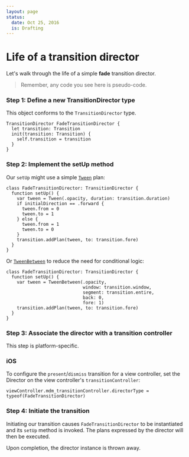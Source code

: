 ```yaml
---
layout: page
status:
  date: Oct 25, 2016
  is: Drafting
---
```


# Life of a transition director

Let's walk through the life of a simple **fade** transition director.

> Remember, any code you see here is pseudo-code.

### Step 1: Define a new TransitionDirector type

This object conforms to the `TransitionDirector` type.

```
TransitionDirector FadeTransitionDirector {
  let transition: Transition
  init(transition: Transition) {
    self.transition = transition
  }
}
```

### Step 2: Implement the setUp method

Our `setUp` might use a simple [`Tween`](https://material-motion.gitbooks.io/material-motion-starmap/content/specifications/plans/Tween.html) plan:

```
class FadeTransitionDirector: TransitionDirector {
  function setUp() {
    var tween = Tween(.opacity, duration: transition.duration)
    if initialDirection == .forward {
      tween.from = 0
      tween.to = 1
    } else {
      tween.from = 1
      tween.to = 0
    }
    transition.addPlan(tween, to: transition.fore)
  }
}
```

Or [`TweenBetween`](https://material-motion.gitbooks.io/material-motion-starmap/content/specifications/plans/TweenBetween.html) to reduce the need for conditional logic:

```
class FadeTransitionDirector: TransitionDirector {
  function setUp() {
    var tween = TweenBetween(.opacity,
                             window: transition.window,
                             segment: transition.entire,
                             back: 0,
                             fore: 1)
    transition.addPlan(tween, to: transition.fore)
  }
}
```

### Step 3: Associate the director with a transition controller

This step is platform-specific.

### iOS

To configure the `present`/`dismiss` transition for a view controller, set the Director on the view controller's `transitionController`:

```
viewController.mdm_transitionController.directorType = typeof(FadeTransitionDirector)
```

### Step 4: Initiate the transition

Initiating our transition causes `FadeTransitionDirector` to be instantiated and its `setUp` method is invoked. The plans expressed by the director will then be executed.

Upon completion, the director instance is thrown away.
